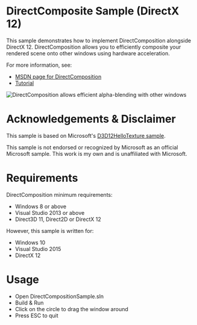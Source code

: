 DirectComposite Sample (DirectX 12)
===================================

This sample demonstrates how to implement DirectComposition alongside DirectX 12. DirectComposition allows you to efficiently composite your rendered scene onto other windows using hardware acceleration.

For more information, see: 

- [MSDN page for DirectComposition](https://msdn.microsoft.com/en-us/library/windows/desktop/hh437371(v=vs.85).aspx)
- [Tutorial](http://blog.pjblewis.com/efficient-alpha-blended-windows-directcomposition/)

![DirectComposition allows efficient alpha-blending with other windows](http://i.imgur.com/PAMvWCG.png)

Acknowledgements & Disclaimer
=============================

This sample is based on Microsoft's [D3D12HelloTexture sample](https://github.com/Microsoft/DirectX-Graphics-Samples). 

This sample is not endorsed or recognized by Microsoft as an official Microsoft sample. This work is my own and is unaffiliated with Microsoft.

Requirements
============
DirectComposition minimum requirements:

- Windows 8 or above
- Visual Studio 2013 or above
- Direct3D 11, Direct2D or DirectX 12

However, this sample is written for:

- Windows 10
- Visual Studio 2015
- DirectX 12


Usage
=====
* Open DirectCompositionSample.sln
* Build & Run
* Click on the circle to drag the window around
* Press ESC to quit


